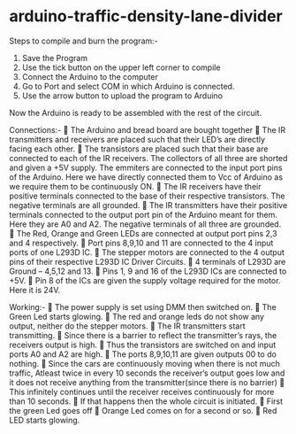 # arduino-traffic-density-lane-divider

Steps to compile and burn the program:-
1. Save the Program
2. Use the tick button on the upper left corner to compile
3. Connect the Arduino to the computer
4. Go to Port and select COM in which Arduino is connected.
5. Use the arrow button to upload the program to Arduino

Now the Arduino is ready to be assembled with the rest of the circuit.


Connections:-
 The Arduino and bread board are bought together
 The IR transmitters and receivers are placed such that their LED’s are directly facing
each other.
 The transistors are placed such that their base are connected to each of the IR
receivers. The collectors of all three are shorted and given a +5V supply. The
emmiters are connected to the input port pins of the Arduino. Here we have directly
connected them to Vcc of Arduino as we require them to be continuously ON.
 The IR receivers have their positive terminals connected to the base of their respective
transistors. The negative terminals are all grounded.
 The IR transmitters have their positive terminals connected to the output port pin of
the Arduino meant for them. Here they are A0 and A2. The negative terminals of all
three are grounded.
 The Red, Orange and Green LEDs are connected at output port pins 2,3 and 4
respectively.
 Port pins 8,9,10 and 11 are connected to the 4 input ports of one L293D IC.
 The stepper motors are connected to the 4 output pins of their respective L293D IC
Driver Circuits.
 4 terminals of L293D are Ground – 4,5,12 and 13.
 Pins 1, 9 and 16 of the L293D ICs are connected to +5V.
 Pin 8 of the ICs are given the supply voltage required for the motor. Here it is 24V.

Working:-
 The power supply is set using DMM then switched on.
 The Green Led starts glowing.
 The red and orange leds do not show any output, neither do the stepper motors.
 The IR transmitters start transmitting.
 Since there is a barrier to reflect the transmitter’s rays, the receivers output is high.
 Thus the transistors are switched on and input ports A0 and A2 are high.
 The ports 8,9,10,11 are given outputs 00 to do nothing.
 Since the cars are continuously moving when there is not much traffic, Atleast twice
in every 10 seconds the receiver’s output goes low and it does not receive anything
from the transmitter(since there is no barrier)
 This infinitely continues until the receiver receives continuously for more than 10
seconds.
 If that happens then the whole circuit is initiated.
 First the green Led goes off
 Orange Led comes on for a second or so.
 Red LED starts glowing.
